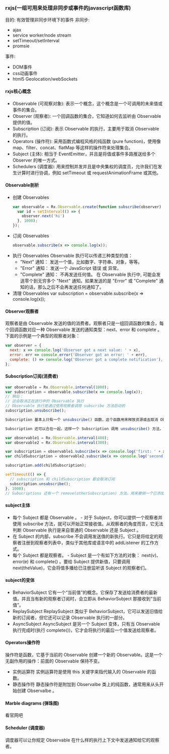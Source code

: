 ### rxjs(一组可用来处理非同步或事件的javascript函数库)
目的: 有效管理非同步环境下的事件
非同步:
- ajax
- service worker/node stream
- setTimeout/setInterval
- promsie

事件:
- DOM事件
- css动画事件
- html5 Geolocation/webSockets

#### rxjs核心概念
- Observable (可观察对象): 表示一个概念，这个概念是一个可调用的未来值或事件的集合。
- Observer (观察者): 一个回调函数的集合，它知道如何去监听由 Observable 提供的值。
- Subscription (订阅): 表示 Observable 的执行，主要用于取消 Observable 的执行。
- Operators (操作符): 采用函数式编程风格的纯函数 (pure function)，使用像 map、filter、concat、flatMap 等这样的操作符来处理集合。
- Subject (主体): 相当于 EventEmitter，并且是将值或事件多路推送给多个 Observer 的唯一方式。
- Schedulers (调度器): 用来控制并发并且是中央集权的调度员，允许我们在发生计算时进行协调，例如 setTimeout 或 requestAnimationFrame 或其他。


#### Observable剖析
- 创建 Observables
  ```js
  var observable = Rx.Observable.create(function subscribe(observer) {
    var id = setInterval(() => {
      observer.next('hi')
    }, 1000);
  });
  ```
- 订阅 Observables
  ```js
  observable.subscribe(x => console.log(x));
  ```
- 执行 Observables
  Observable 执行可以传递三种类型的值：
  - "Next" 通知： 发送一个值，比如数字、字符串、对象，等等。
  - "Error" 通知： 发送一个 JavaScript 错误 或 异常。
  - "Complete" 通知： 不再发送任何值。
  在 Observable 执行中, 可能会发送零个到无穷多个 "Next" 通知。如果发送的是 "Error" 或 "Complete" 通知的话，那么之后不会再发送任何通知了。
- 清理 Observables
  var subscription = observable.subscribe(x => console.log(x));


#### Observer观察者

观察者是由 Observable 发送的值的消费者。观察者只是一组回调函数的集合，每个回调函数对应一种 Observable 发送的通知类型：next、error 和 complete 。
下面的示例是一个典型的观察者对象：
```js
var observer = {
  next: x => console.log('Observer got a next value: ' + x),
  error: err => console.error('Observer got an error: ' + err),
  complete: () => console.log('Observer got a complete notification'),
};
```

#### Subscription订阅(消费者)

```js
var observable = Rx.Observable.interval(1000);
var subscription = observable.subscribe(x => console.log(x));
// 稍后：
// 这会取消正在进行中的 Observable 执行
// Observable 执行是通过使用观察者调用 subscribe 方法启动的
subscription.unsubscribe();
```
```js
Subscription 基本上只有一个 unsubscribe() 函数，这个函数用来释放资源或去取消 Observable 执行。

Subscription 还可以合在一起，这样一个 Subscription 调用 unsubscribe() 方法，可能会有多个 Subscription 取消订阅 。你可以通过把一个 Subscription 添加到另一个上面来做这件事：

var observable1 = Rx.Observable.interval(400);
var observable2 = Rx.Observable.interval(300);

var subscription = observable1.subscribe(x => console.log('first: ' + x));
var childSubscription = observable2.subscribe(x => console.log('second: ' + x));

subscription.add(childSubscription);

setTimeout(() => {
  // subscription 和 childSubscription 都会取消订阅
  subscription.unsubscribe();
}, 1000);
// Subscriptions 还有一个 remove(otherSubscription) 方法，用来撤销一个已添加的子 Subscription 。
```

#### subject主体
- 每个 Subject 都是 Observable 。 - 对于 Subject，你可以提供一个观察者并使用 subscribe 方法，就可以开始正常接收值。从观察者的角度而言，它无法判断 Observable 执行是来自普通的 Observable 还是 Subject 。
- 在 Subject 的内部，subscribe 不会调用发送值的新执行。它只是将给定的观察者注册到观察者列表中，类似于其他库或语言中的 addListener 的工作方式。
- 每个 Subject 都是观察者。 - Subject 是一个有如下方法的对象： next(v)、error(e) 和 complete() 。要给 Subject 提供新值，只要调用 next(theValue)，它会将值多播给已注册监听该 Subject 的观察者们。


#### subject的变体
- BehaviorSubject
它有一个“当前值”的概念。它保存了发送给消费者的最新值。并且当有新的观察者订阅时，会立即从 BehaviorSubject 那接收到“当前值”。
- ReplaySubject
ReplaySubject 类似于 BehaviorSubject，它可以发送旧值给新的订阅者，但它还可以记录 Observable 执行的一部分。
- AsyncSubject
AsyncSubject 是另一个 Subject 变体，只有当 Observable 执行完成时(执行 complete())，它才会将执行的最后一个值发送给观察者。


#### Operators操作符
操作符是函数，它基于当前的 Observable 创建一个新的 Observable。这是一个无副作用的操作：前面的 Observable 保持不变。
- 实例运算符
实例运算符是使用 this 关键字来指代输入的 Observable 的函数。
- 静态操作符
静态操作符是附加到 Observalbe 类上的纯函数，通常用来从头开始创建 Observalbe 。

#### Marble diagrams (弹珠图)
看官网吧

#### Scheduler (调度器)
调度器可以让你规定 Observable 在什么样的执行上下文中发送通知给它的观察者。